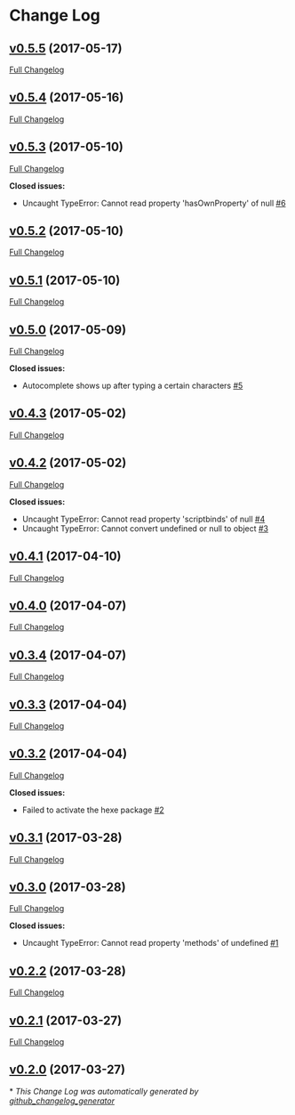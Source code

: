 # Change Log

## [v0.5.5](https://github.com/jacknbeans/hexe/tree/v0.5.5) (2017-05-17)
[Full Changelog](https://github.com/jacknbeans/hexe/compare/v0.5.4...v0.5.5)

## [v0.5.4](https://github.com/jacknbeans/hexe/tree/v0.5.4) (2017-05-16)
[Full Changelog](https://github.com/jacknbeans/hexe/compare/v0.5.3...v0.5.4)

## [v0.5.3](https://github.com/jacknbeans/hexe/tree/v0.5.3) (2017-05-10)
[Full Changelog](https://github.com/jacknbeans/hexe/compare/v0.5.2...v0.5.3)

**Closed issues:**

- Uncaught TypeError: Cannot read property 'hasOwnProperty' of null [\#6](https://github.com/jacknbeans/hexe/issues/6)

## [v0.5.2](https://github.com/jacknbeans/hexe/tree/v0.5.2) (2017-05-10)
[Full Changelog](https://github.com/jacknbeans/hexe/compare/v0.5.1...v0.5.2)

## [v0.5.1](https://github.com/jacknbeans/hexe/tree/v0.5.1) (2017-05-10)
[Full Changelog](https://github.com/jacknbeans/hexe/compare/v0.5.0...v0.5.1)

## [v0.5.0](https://github.com/jacknbeans/hexe/tree/v0.5.0) (2017-05-09)
[Full Changelog](https://github.com/jacknbeans/hexe/compare/v0.4.3...v0.5.0)

**Closed issues:**

- Autocomplete shows up after typing a certain characters [\#5](https://github.com/jacknbeans/hexe/issues/5)

## [v0.4.3](https://github.com/jacknbeans/hexe/tree/v0.4.3) (2017-05-02)
[Full Changelog](https://github.com/jacknbeans/hexe/compare/v0.4.2...v0.4.3)

## [v0.4.2](https://github.com/jacknbeans/hexe/tree/v0.4.2) (2017-05-02)
[Full Changelog](https://github.com/jacknbeans/hexe/compare/v0.4.1...v0.4.2)

**Closed issues:**

- Uncaught TypeError: Cannot read property 'scriptbinds' of null [\#4](https://github.com/jacknbeans/hexe/issues/4)
- Uncaught TypeError: Cannot convert undefined or null to object [\#3](https://github.com/jacknbeans/hexe/issues/3)

## [v0.4.1](https://github.com/jacknbeans/hexe/tree/v0.4.1) (2017-04-10)
[Full Changelog](https://github.com/jacknbeans/hexe/compare/v0.4.0...v0.4.1)

## [v0.4.0](https://github.com/jacknbeans/hexe/tree/v0.4.0) (2017-04-07)
[Full Changelog](https://github.com/jacknbeans/hexe/compare/v0.3.4...v0.4.0)

## [v0.3.4](https://github.com/jacknbeans/hexe/tree/v0.3.4) (2017-04-07)
[Full Changelog](https://github.com/jacknbeans/hexe/compare/v0.3.3...v0.3.4)

## [v0.3.3](https://github.com/jacknbeans/hexe/tree/v0.3.3) (2017-04-04)
[Full Changelog](https://github.com/jacknbeans/hexe/compare/v0.3.2...v0.3.3)

## [v0.3.2](https://github.com/jacknbeans/hexe/tree/v0.3.2) (2017-04-04)
[Full Changelog](https://github.com/jacknbeans/hexe/compare/v0.3.1...v0.3.2)

**Closed issues:**

- Failed to activate the hexe package [\#2](https://github.com/jacknbeans/hexe/issues/2)

## [v0.3.1](https://github.com/jacknbeans/hexe/tree/v0.3.1) (2017-03-28)
[Full Changelog](https://github.com/jacknbeans/hexe/compare/v0.3.0...v0.3.1)

## [v0.3.0](https://github.com/jacknbeans/hexe/tree/v0.3.0) (2017-03-28)
[Full Changelog](https://github.com/jacknbeans/hexe/compare/v0.2.2...v0.3.0)

**Closed issues:**

- Uncaught TypeError: Cannot read property 'methods' of undefined [\#1](https://github.com/jacknbeans/hexe/issues/1)

## [v0.2.2](https://github.com/jacknbeans/hexe/tree/v0.2.2) (2017-03-28)
[Full Changelog](https://github.com/jacknbeans/hexe/compare/v0.2.1...v0.2.2)

## [v0.2.1](https://github.com/jacknbeans/hexe/tree/v0.2.1) (2017-03-27)
[Full Changelog](https://github.com/jacknbeans/hexe/compare/v0.2.0...v0.2.1)

## [v0.2.0](https://github.com/jacknbeans/hexe/tree/v0.2.0) (2017-03-27)


\* *This Change Log was automatically generated by [github_changelog_generator](https://github.com/skywinder/Github-Changelog-Generator)*